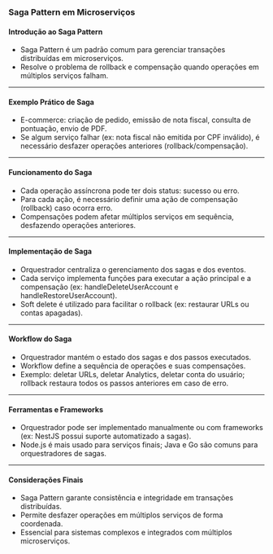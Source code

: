 ### Saga Pattern em Microserviços

#### Introdução ao Saga Pattern

- Saga Pattern é um padrão comum para gerenciar transações distribuídas em microserviços.
- Resolve o problema de rollback e compensação quando operações em múltiplos serviços falham.

---

#### Exemplo Prático de Saga

- E-commerce: criação de pedido, emissão de nota fiscal, consulta de pontuação, envio de PDF.
- Se algum serviço falhar (ex: nota fiscal não emitida por CPF inválido), é necessário desfazer operações anteriores (rollback/compensação).

---

#### Funcionamento do Saga

- Cada operação assíncrona pode ter dois status: sucesso ou erro.
- Para cada ação, é necessário definir uma ação de compensação (rollback) caso ocorra erro.
- Compensações podem afetar múltiplos serviços em sequência, desfazendo operações anteriores.

---

#### Implementação de Saga

- Orquestrador centraliza o gerenciamento dos sagas e dos eventos.
- Cada serviço implementa funções para executar a ação principal e a compensação (ex: handleDeleteUserAccount e handleRestoreUserAccount).
- Soft delete é utilizado para facilitar o rollback (ex: restaurar URLs ou contas apagadas).

---

#### Workflow do Saga

- Orquestrador mantém o estado dos sagas e dos passos executados.
- Workflow define a sequência de operações e suas compensações.
- Exemplo: deletar URLs, deletar Analytics, deletar conta do usuário; rollback restaura todos os passos anteriores em caso de erro.

---

#### Ferramentas e Frameworks

- Orquestrador pode ser implementado manualmente ou com frameworks (ex: NestJS possui suporte automatizado a sagas).
- Node.js é mais usado para serviços finais; Java e Go são comuns para orquestradores de sagas.

---

#### Considerações Finais

- Saga Pattern garante consistência e integridade em transações distribuídas.
- Permite desfazer operações em múltiplos serviços de forma coordenada.
- Essencial para sistemas complexos e integrados com múltiplos microserviços.
